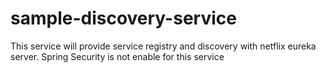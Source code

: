 # sample-discovery-service
This service will provide service registry and discovery with netflix eureka server. Spring Security is not enable for this service
